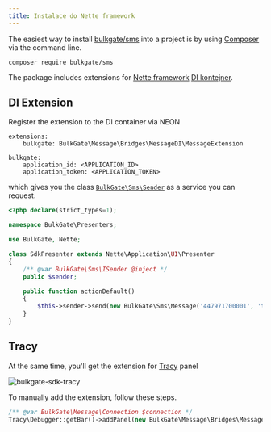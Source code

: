 ```yaml
---
title: Instalace do Nette framework
---
```


The easiest way to install [bulkgate/sms](https://packagist.org/packages/bulkgate/sms) into a project is by using [Composer](https://getcomposer.org/) via the command line.

```
composer require bulkgate/sms
```

The package includes extensions for [Nette framework](https://nette.org) [DI kontejner](https://doc.nette.org/cs/2.4/dependency-injection).

## DI Extension

Register the extension to the DI container via NEON

``` neon
extensions:
	bulkgate: BulkGate\Message\Bridges\MessageDI\MessageExtension

bulkgate:
	application_id: <APPLICATION_ID>
	application_token: <APPLICATION_TOKEN>
```

which gives you the class [`BulkGate\Sms\Sender`](php-sdk-sender.md) as a service you can request.

``` php
<?php declare(strict_types=1);

namespace BulkGate\Presenters;

use BulkGate, Nette;

class SdkPresenter extends Nette\Application\UI\Presenter
{
    /** @var BulkGate\Sms\ISender @inject */
    public $sender;

    public function actionDefault()
    {
        $this->sender->send(new BulkGate\Sms\Message('447971700001', 'test message'));
    }
}
```

## Tracy

At the same time, you'll get the extension for [Tracy](https://tracy.nette.org) panel

![bulkgate-sdk-tracy](https://github.com/BulkGate/help/raw/master/website/static/img/sdk-tracy.png)

To manually add the extension, follow these steps.

``` php
/** @var BulkGate\Message\Connection $connection */
Tracy\Debugger::getBar()->addPanel(new BulkGate\Message\Bridges\MessageTracy\MessagePanel($connection));
```
